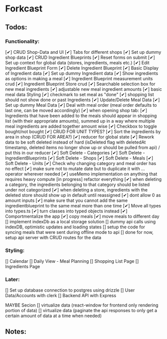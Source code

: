# Forkcast

## Todos:

### Functionality:

[✔] CRUD Shop-Data and UI
[✔] Tabs for different shops
[✔] Set up dummy shop data
[✔] CRUD Ingredient Blueprints
[✔] Reset forms on submit
[✔] Set up context for global data (stores, ingredients, meals etc.)
[✔] Edit Ingredient Blueprint Form
[✔] Delete Ingredient Blueprint
[✔] Basic Display of Ingredient data
[✔] Set up dummy Ingredient data
[✔] Show ingredients as options in making a meal
[✔] Ingredient Blueprint measurement units crud
[✔] Ingredient Blueprint Store crud
[✔] Searchable selection box for new meal ingredients
[✔] adjustable new meal ingredient amounts
[✔] basic meal data Styling
[✔] checkmark to set meal as "done"
[✔] shopping list should not show done or past Ingredients
[✔] Update/Delete Meal Data
[✔] Set up dummy Meal Data
[✔] Deal with meal order (meal order defaults to last one, can be moved accordingly)
[✔] when opening shop tab:
[✔] Ingredients that have been added to the meals should appear in shopping list (with their appropriate amounts), summed up in a way where multiple meal ingredients are added together amount wise
[✔] Checkbox to toggle bought/not bought
[✔] CRUD FOR UNIT TYPES?
[✔] Sort the ingredients by area in shop (CRUD FOR AREA?)
[✔] reducer for global state
[✔] Rework data to be soft deleted instead of hard (isDeleted flag with deletedAt timestamp, deleted items no longer show up or should be pulled from api) / put this in our reducer
[✔] Soft Delete - Categories
[✔] Soft Delete - IngredientBlueprints
[✔] Soft Delete - Shops
[✔] Soft Delete - Meals
[✔] Soft Delete - Units
[✔] Check why changing category and meal order has no effect
[✔] make sure not to mutate date but to duplicate it with ... operator wherever needed
[✔] useMemo implementation on anything that requires heavy compute
[in progress] refactor everything
[✔] when deleting a category, the ingredients belonging to that category should be listed under not categorized
[✔] when deleting a store, ingredients with the deleted store should show up in default until reassigned
[✔] dont allow 0 as amount inputs
[✔] make sure that you cannot add the same ingredientblueprint to the same meal more than one time
[✔] Move all types into types.ts
[✔] turn classes into typed objects instead
[✔] Comportmentalize the app
[✔] copy meals
[✔] move meals to different day
[] implement indexDb as a local storage solution
[] dummy api calls using indexDB, optimistic updates and loading states
[] setup the code for syncing meals that were sent during offline mode to api
[] done for now, setup api server with CRUD routes for the data

### Styling:

[] Calendar
[] Daily View - Meal Planning
[] Shopping List Page
[] Ingredients Page

### Later:

[] Set up database connection to postgres using drizzle
[] User Data/Accounts with clerk
[] Backend API with Express

MAYBE Secion
[] virtualize data (react-window for frontend only rendering portion of data)
[] virtualize data (paginate the api responses to only get a certain amount of data at a time when needed)

## Notes:
